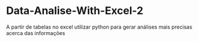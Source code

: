 # Data-Analise-With-Excel-2
A partir de tabelas no excel utilizar python para gerar análises mais precisas acerca das informações

